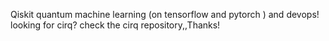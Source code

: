 Qiskit quantum machine learning (on tensorflow and pytorch )  and devops! looking for cirq?  check the cirq repository,,Thanks!
